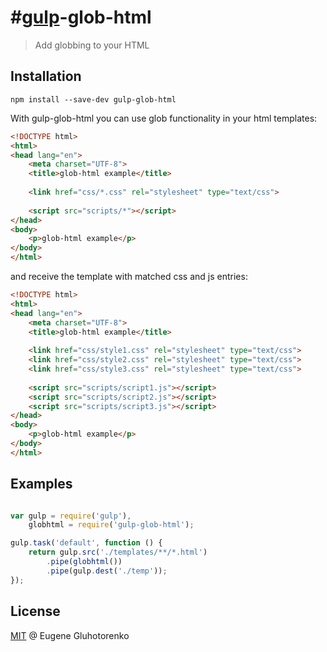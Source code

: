 #[gulp](https://github.com/wearefractal/gulp)-glob-html
==============

> Add globbing to your HTML

## Installation

```
npm install --save-dev gulp-glob-html
```

With gulp-glob-html you can use glob functionality in your html templates:
 
```html
<!DOCTYPE html>
<html>
<head lang="en">
    <meta charset="UTF-8">
    <title>glob-html example</title>
    
    <link href="css/*.css" rel="stylesheet" type="text/css">
    	
    <script src="scripts/*"></script>
</head>
<body>
    <p>glob-html example</p>
</body>
</html>
```

and receive the template with matched css and js entries:

```html
<!DOCTYPE html>
<html>
<head lang="en">
    <meta charset="UTF-8">
    <title>glob-html example</title>
    
    <link href="css/style1.css" rel="stylesheet" type="text/css">
    <link href="css/style2.css" rel="stylesheet" type="text/css">
    <link href="css/style3.css" rel="stylesheet" type="text/css">
    	
    <script src="scripts/script1.js"></script>
    <script src="scripts/script2.js"></script>
    <script src="scripts/script3.js"></script>
</head>
<body>
    <p>glob-html example</p>
</body>
</html>
```

## Examples

```js

var gulp = require('gulp'),
    globhtml = require('gulp-glob-html');

gulp.task('default', function () {
    return gulp.src('./templates/**/*.html')
        .pipe(globhtml())
        .pipe(gulp.dest('./temp'));
});
```

## License

[MIT](http://en.wikipedia.org/wiki/MIT_License) @ Eugene Gluhotorenko
